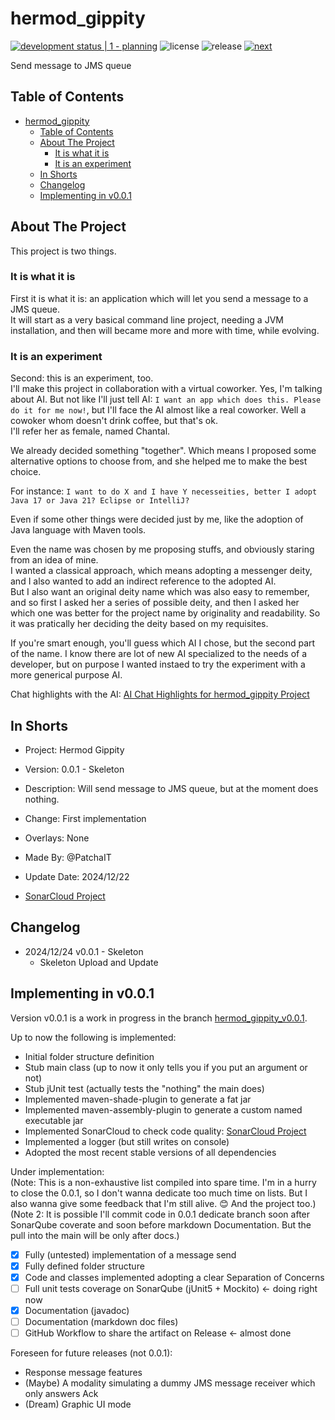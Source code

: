 # hermod_gippity

[![development status | 1 - planning](https://img.shields.io/badge/development_status-1_--_planning-yellow)](https://pypi.org/classifiers/)
![license](https://img.shields.io/badge/license-MIT-green)
![release](https://img.shields.io/github/v/release/PatchaIT/hermod_gippity)
[![next](https://img.shields.io/badge/next-v0.0.1-yellow)](https://github.com/PatchaIT/hermod_gippity/tree/hermod_gippity_v0.0.1)

Send message to JMS queue

## Table of Contents

* [hermod\_gippity](#hermod_gippity)
  * [Table of Contents](#table-of-contents)
  * [About The Project](#about-the-project)
    * [It is what it is](#it-is-what-it-is)
    * [It is an experiment](#it-is-an-experiment)
  * [In Shorts](#in-shorts)
  * [Changelog](#changelog)
  * [Implementing in v0.0.1](#implementing-in-v001)

## About The Project

This project is two things.

### It is what it is

First it is what it is: an application which will let you send a message
    to a JMS queue.  
  It will start as a very basical command line project, needing a JVM
    installation, and then will became more and more with time, while evolving.

### It is an experiment

Second: this is an experiment, too.  
  I'll make this project in collaboration with a virtual coworker.
  Yes, I'm talking about AI.
  But not like I'll just tell AI: `I want an app which does this. Please
    do it for me now!`, but I'll face the AI almost like a real coworker.
  Well a cowoker whom doesn't drink coffee, but that's ok.  
  I'll refer her as female, named Chantal.

We already decided something "together". Which means I proposed some
  alternative options to choose from, and she helped me to make the
  best choice.

For instance: `I want to do X and I have Y necesseities, better I adopt
  Java 17 or Java 21? Eclipse or IntelliJ?`

Even if some other things were decided just by me, like the adoption of Java
  language with Maven tools.

Even the name was chosen by me proposing stuffs, and obviously staring
  from an idea of mine.  
I wanted a classical approach, which means adopting a messenger deity, and
  I also wanted to add an indirect reference to the adopted AI.  
But I also want an original deity name which was also easy to remember, and
  so first I asked her a series of possible deity, and then I asked her which
  one was better for the project name by originality and readability.
So it was pratically her deciding the deity based on my requisites.

If you're smart enough, you'll guess which AI I chose, but the second part
  of the name.
I know there are lot of new AI specialized to the needs of a developer, but
  on purpose I wanted instaed to try the experiment with a more generical
  purpose AI.

Chat highlights with the AI:
  [AI Chat Highlights for hermod_gippity Project](docs/ai-chat-highlights.md)

## In Shorts

* Project: Hermod Gippity
* Version: 0.0.1 - Skeleton
* Description: Will send message to JMS queue, but at the moment does nothing.
* Change: First implementation
* Overlays: None
* Made By: @PatchaIT
* Update Date: 2024/12/22

* [SonarCloud Project](https://sonarcloud.io/summary/overall?id=PatchaIT_hermod_gippity&branch=main)

## Changelog

* 2024/12/24 v0.0.1 - Skeleton
  * Skeleton Upload and Update

## Implementing in v0.0.1

Version v0.0.1 is a work in progress in the branch
  [hermod_gippity_v0.0.1](https://github.com/PatchaIT/hermod_gippity/tree/hermod_gippity_v0.0.1).

Up to now the following is implemented:

* Initial folder structure definition
* Stub main class (up to now it only tells you if you put an argument or not)
* Stub jUnit test (actually tests the "nothing" the main does)
* Implemented maven-shade-plugin to generate a fat jar
* Implemented maven-assembly-plugin to generate a custom named executable jar
* Implemented SonarCloud to check code quality:
  [SonarCloud Project](https://sonarcloud.io/summary/overall?id=PatchaIT_hermod_gippity&branch=main)
* Implemented a logger (but still writes on console)
* Adopted the most recent stable versions of all dependencies

Under implementation:  
(Note: This is a non-exhaustive list compiled into spare time.
  I'm in a hurry to close the 0.0.1, so I don't wanna dedicate too much time on lists.
  But I also wanna give some feedback that I'm still alive. 😊 And the project too.)  
(Note 2: It is possible I'll commit code in 0.0.1 dedicate branch soon after SonarQube coverate
  and soon before markdown Documentation. But the pull into the main will be only after docs.)

* [x] Fully (untested) implementation of a message send
* [x] Fully defined folder structure
* [x] Code and classes implemented adopting a clear Separation of Concerns
* [ ] Full unit tests coverage on SonarQube (jUnit5 + Mockito) <- doing right now
* [x] Documentation (javadoc)
* [ ] Documentation (markdown doc files)
* [ ] GitHub Workflow to share the artifact on Release <- almost done

Foreseen for future releases (not 0.0.1):

* Response message features
* (Maybe) A modality simulating a dummy JMS message receiver which only answers Ack
* (Dream) Graphic UI mode
